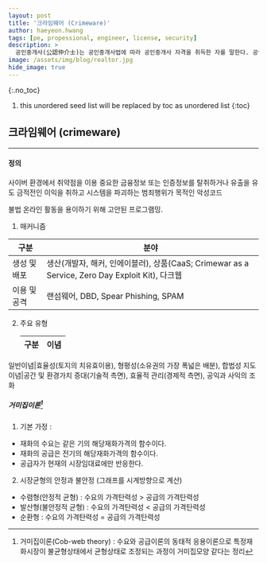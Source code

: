 ```yaml
---
layout: post
title: '크라임웨어 (Crimeware)' 
author: haeyeon.hwang
tags: [pe, propessional, engineer, license, security]
description: >
  공인중개사(公認仲介士)는 공인중개사법에 따라 공인중개사 자격을 취득한 자를 말한다. 공인중개사법으로는 토지·건물·토지의 정착물·입목(立木), 광업재단(鑛業財團)·공장재단(工場財團)의 중개를 영업으로 하는 전문 중개업자를 칭하는 것으로 명시함.  [`wiki`](https://ko.wikipedia.org/wiki/%EA%B3%B5%EC%9D%B8%EC%A4%91%EA%B0%9C%EC%82%AC)
image: /assets/img/blog/realtor.jpg
hide_image: true
---
```


{:.no_toc}
1. this unordered seed list will be replaced by toc as unordered list
{:toc}

## **크라임웨어 (crimeware)**

---

#### **정의**

사이버 환경에서 취약점을 이용
중요한 금융정보 또는 인증정보를 탈취하거나 유출을 유도 
금적전인 이익을 취하고 시스템을 파괴하는 범죄행위가 목적인 악성코드

 불법 온라인 활동을 용이하기 위해 고안된 프로그램밍.
1) 매커니즘

  구분|분야
  ---|---
  생성 및 배포|생산(개발자, 해커, 인에이블러), 상품(CaaS; Crimewar as a Service, Zero Day Exploit Kit), 다크웹
  이용 및 공격|랜섬웨어, DBD, Spear Phishing, SPAM

2) 주요 유형
   
   구분|이념
   ---|---
  일반이념|효율성(토지의 치유효이용), 형평성(소유권의 가장 폭넓은 배분), 합법성
  지도이념|공간 및 환경가치 증대(기술적 측면), 효율적 관리(경제적 측면), 공익과 사익의 조화

##### **거미집이론**[^1]
1) 기본 가정 :
  - 재화의 수요는 같은 기의 해당재화가격의 함수이다.
  - 재화의 공급은 전기의 해당재화가격의 함수이다.
  - 공급자가 현재의 시장임대료에만 반응한다.
2) 시장균형의 안정과 불안정 (그래프를 시계방향으로 계산)
  - 수렴형(안정적 균형) : 수요의 가격탄력성 > 공급의 가격탄력성
  - 발산형(불안정적 균형) : 수요의 가격탄력성 < 공급의 가격탄력성
  - 순환형 : 수요의 가격탄력성 = 공급의 가격탄력성


[^1]: 거미집이론(Cob-web theory) : 수요와 공급이론의 동태적 응용이론으로 특정재화시장이 불균형상태에서 균형상태로 조정되는 과정이 거미집모양 같다는 정리
